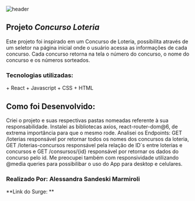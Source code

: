 ![header](https://www.oliberal.com/image/contentid/policy:1.530531:1653362556/Milionaria.png?f=2x1&$p$f=3fc07aa&w=1500&$w=f075b93)

## Projeto *Concurso Loteria*

Este projeto foi inspirado em um Concurso de Loteria, possibilita através de um seletor na página inicial onde o usuário acessa as informações de cada concurso. Cada concurso retorna na tela o número do concurso, o nome do concurso e os números sorteados.

### Tecnologias utilizadas: 
<tr>
+ React
+ Javascript
+ CSS
+ HTML

## Como foi Desenvolvido: 

Criei o projeto e suas respectivas pastas nomeadas referente à sua responsabilidade. 
Instalei as bibliotecas axios, react-router-dom@6, de extrema importância para que o mesmo rode. 
Analisei os Endpoints: GET /loterias responsável por retornar todos os nomes dos concursos da loteria, GET /loterias-concursos responsável pela relação de ID´s entre loterias e concursos e 
GET /consursos/{id} responsável por retornar os dados do concurso pelo id. Me preocupei também com responsividade utilizando @media queries para possibilibar o uso do App para desktop e celulares.

### Realizado Por: Alessandra Sandeski Marmiroli

**Link do Surge: **

